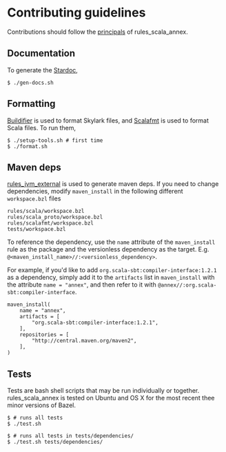 # Contributing guidelines

Contributions should follow the [principals](../README.md#principals) of rules_scala_annex.

## Documentation

To generate the [Stardoc](https://github.com/bazelbuild/skydoc),

```
$ ./gen-docs.sh
```

## Formatting

[Buildifier](https://github.com/bazelbuild/buildtools/blob/master/buildifier) is used to format Skylark files,
and [Scalafmt](https://scalameta.org/scalafmt/) is used to format Scala files. To run them,

```
$ ./setup-tools.sh # first time
$ ./format.sh
```

## Maven deps

[rules_jvm_external](https://github.com/bazelbuild/rules_jvm_external) is used to generate maven deps. If you need to change
dependencies, modify `maven_install` in the following different `workspace.bzl` files

```
rules/scala/workspace.bzl
rules/scala_proto/workspace.bzl
rules/scalafmt/workspace.bzl
tests/workspace.bzl
```
To reference the dependency, use the `name` attribute of the `maven_install` rule as the package and the versionless dependency as the target. E.g. `@<maven_install_name>//:<versionless_dependency>`.

For example, if you'd like to add `org.scala-sbt:compiler-interface:1.2.1` as a dependency, simply add it to the `artifacts` list in `maven_install` with the attribute `name = "annex"`, and then refer to it with `@annex//:org.scala-sbt:compiler-interface`.

```
maven_install(
    name = "annex",
    artifacts = [
        "org.scala-sbt:compiler-interface:1.2.1",
    ],
    repositories = [
        "http://central.maven.org/maven2",
    ],
)
```

## Tests

Tests are bash shell scripts that may be run individually or together.
rules_scala_annex is tested on Ubuntu and OS X for the most recent thee minor versions of Bazel.

```
$ # runs all tests
$ ./test.sh
```

```
$ # runs all tests in tests/dependencies/
$ ./test.sh tests/dependencies/
```
